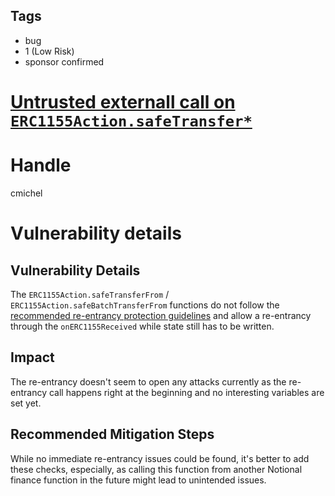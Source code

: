 ## Tags

- bug
- 1 (Low Risk)
- sponsor confirmed

# [Untrusted externall call on `ERC1155Action.safeTransfer*`](https://github.com/code-423n4/2021-08-notional-findings/issues/62) 

# Handle

cmichel


# Vulnerability details

## Vulnerability Details
The `ERC1155Action.safeTransferFrom` / `ERC1155Action.safeBatchTransferFrom` functions do not follow the [recommended re-entrancy protection guidelines](https://docs.soliditylang.org/en/v0.8.0/security-considerations.html#use-the-checks-effects-interactions-pattern) and allow a re-entrancy through the `onERC1155Received` while state still has to be written.

## Impact
The re-entrancy doesn't seem to open any attacks currently as the re-entrancy call happens right at the beginning and no interesting variables are set yet.

## Recommended Mitigation Steps
While no immediate re-entrancy issues could be found, it's better to add these checks, especially, as calling this function from another Notional finance function in the future might lead to unintended issues.

